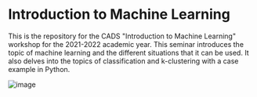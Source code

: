 # Introduction to Machine Learning
This is the repository for the CADS "Introduction to Machine Learning" workshop for the 2021-2022 academic year. This seminar introduces the topic of machine learning and the different situations that it can be used. It also delves into the topics of classification and k-clustering with a case example in Python.

![image](https://user-images.githubusercontent.com/55959287/136291089-1b50373c-e39e-4b4c-80ef-15907cab4beb.png)
